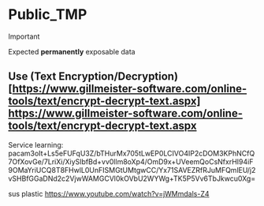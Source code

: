 # Public_TMP
> [!IMPORTANT]
> Expected **permanently** exposable data

Use (Text Encryption/Decryption)[https://www.gillmeister-software.com/online-tools/text/encrypt-decrypt-text.aspx]
https://www.gillmeister-software.com/online-tools/text/encrypt-decrypt-text.aspx
---

Service learning:
pacam3oIt+Ls5eFUFqU3Z/bTHurMx705tLwEP0LCIVO4IP2cDOM3KPhNCfQ7OfXovGe/7LriXi/XiySIbfBd+vv0llm8oXp4/OmD9x+UVeemQoCsNfxrHI94iF9OMaYriUCQ8T8FHwlL0UnFISMGtUMtgwCC/Yx71SAVEZRfRJuMFQmlEU/j2vSHBfGGaDNd2c2VjwWAMGCVl0kOVbU2WYWg+TK5P5Vv6TbJkwcu0Xg=

sus plastic
https://www.youtube.com/watch?v=jWMmdals-Z4
